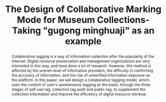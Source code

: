 ---
abstract: 'Collaborative tagging is a way of information collection after the popularity
  of the Internet. Digital resource preservation and management organizations are
  very interested in this way, and have done a lot of research. However, this method
  is affected by the uneven level of information providers, the difficulty in confirming
  the accuracy of information, and the risk of unverified information exposure on
  the platform. In this paper, we will design a collaborative tagging model, which
  uses the content of user''s spontaneous tagging as the basis, through the three
  stages of self-use tag, collective tag audit and public tag, to supplement the collection
  information and improve the efficiency of digital resource retrieval.

  '
creators:
- Sun Jing
date: null
document_url: https://services.phaidra.univie.ac.at/api/object/o:1424916/download
grand_parent: iPRES
institutions:
- The Palace Museum
keywords:
- collaborative tagging
- tag
- information organization
- user generated content
landing_page_url: https://phaidra.univie.ac.at/o:1424916
language: eng
layout: publication
license: CC BY 4.0 International
notes_url: null
parent: iPRES 2021
publication_type: paper
size: 542664
slides_url: null
source_name: iPRES
stream_url: null
title: The Design of Collaborative Marking Mode for Museum Collections-Taking "gugong
  minghuaji" as an example
year: 2021
---